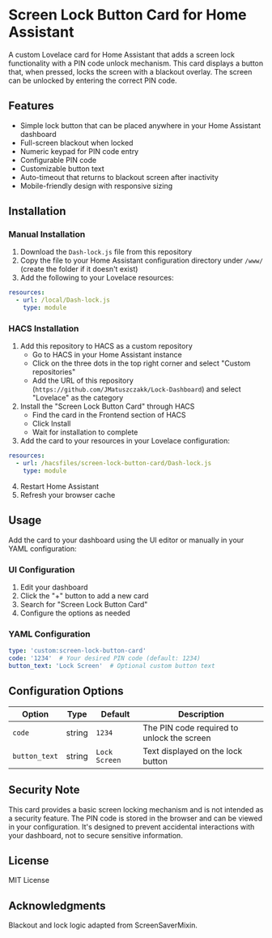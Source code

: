 # Screen Lock Button Card for Home Assistant

A custom Lovelace card for Home Assistant that adds a screen lock functionality with a PIN code unlock mechanism. This card displays a button that, when pressed, locks the screen with a blackout overlay. The screen can be unlocked by entering the correct PIN code.

## Features

- Simple lock button that can be placed anywhere in your Home Assistant dashboard
- Full-screen blackout when locked
- Numeric keypad for PIN code entry
- Configurable PIN code
- Customizable button text
- Auto-timeout that returns to blackout screen after inactivity
- Mobile-friendly design with responsive sizing

## Installation

### Manual Installation

1. Download the `Dash-lock.js` file from this repository
2. Copy the file to your Home Assistant configuration directory under `/www/` (create the folder if it doesn't exist)
3. Add the following to your Lovelace resources:

```yaml
resources:
  - url: /local/Dash-lock.js
    type: module
```

### HACS Installation

1. Add this repository to HACS as a custom repository
   - Go to HACS in your Home Assistant instance
   - Click on the three dots in the top right corner and select "Custom repositories"
   - Add the URL of this repository (`https://github.com/JMatuszczakk/Lock-Dashboard`) and select "Lovelace" as the category
2. Install the "Screen Lock Button Card" through HACS
   - Find the card in the Frontend section of HACS
   - Click Install
   - Wait for installation to complete
3. Add the card to your resources in your Lovelace configuration:

```yaml
resources:
  - url: /hacsfiles/screen-lock-button-card/Dash-lock.js
    type: module
```

4. Restart Home Assistant
5. Refresh your browser cache

## Usage

Add the card to your dashboard using the UI editor or manually in your YAML configuration:

### UI Configuration

1. Edit your dashboard
2. Click the "+" button to add a new card
3. Search for "Screen Lock Button Card"
4. Configure the options as needed

### YAML Configuration

```yaml
type: 'custom:screen-lock-button-card'
code: '1234'  # Your desired PIN code (default: 1234)
button_text: 'Lock Screen'  # Optional custom button text
```

## Configuration Options

| Option | Type | Default | Description |
| --- | --- | --- | --- |
| `code` | string | `1234` | The PIN code required to unlock the screen |
| `button_text` | string | `Lock Screen` | Text displayed on the lock button |

## Security Note

This card provides a basic screen locking mechanism and is not intended as a security feature. The PIN code is stored in the browser and can be viewed in your configuration. It's designed to prevent accidental interactions with your dashboard, not to secure sensitive information.

## License

MIT License

## Acknowledgments

Blackout and lock logic adapted from ScreenSaverMixin.